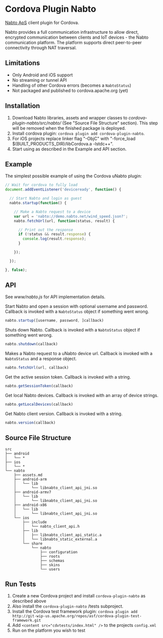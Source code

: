 # Cordova Plugin Nabto

[Nabto ApS](http://nabto.com) client plugin for Cordova.

Nabto provides a full communication infrastructure to allow direct, encrypted communication between clients and IoT devices - the Nabto communication platform. The platform supports direct peer-to-peer connectivity through NAT traversal.

## Limitations

- Only Android and iOS support
- No streaming or tunnel API
- Handling of other Cordova errors (becomes a `NabtoStatus`)
- Not packaged and published to cordova.apache.org (yet)

## Installation

1. Download Nabto libraries, assets and wrapper classes to *cordova-plugin-nabto/src/nabto/* (See "Source File Structure" section). This step will be removed when the finished package is deployed.
2. Install cordova plugin: `cordova plugin add cordova-plugin-nabto`.
3. For iOS projects replace linker flag "-ObjC" with "-force_load $(BUILT_PRODUCTS_DIR)/libCordova.a -lstdc++".
4. Start using as described in the Example and API section.

## Example

The simplest possible example of using the Cordova uNabto plugin:
```js
// Wait for cordova to fully load
document.addEventListener('deviceready', function() {

  // Start Nabto and login as guest
  nabto.startup(function() {

    // Make a Nabto request to a device
    var url = 'nabto://demo.nabto.net/wind_speed.json?';
    nabto.fetchUrl(url, function(status, result) {

      // Print out the response
      if (!status && result.response) {
        console.log(result.response);
      }

    });

  });

}, false);
```

## API

See *www/nabto.js* for API implementation details.

Start Nabto and open a session with optional username and password. Callback is invoked with a `NabtoStatus` object if something went wrong.
```js
nabto.startup([username, password, ]callback)
```

Shuts down Nabto. Callback is invoked with a `NabtoStatus` object if something went wrong.
```js
nabto.shutdown(callback)
```

Makes a Nabto request to a uNabto device url. Callback is invoked with a `NabtoStatus` and a response object.
```js
nabto.fetchUrl(url, callback)
```

Get the active session token. Callback is invoked with a string.
```js
nabto.getSessionToken(callback)
```

Get local Nabto devices. Callback is invoked with an array of device strings.
```js
nabto.getLocalDevices(callback)
```

Get Nabto client version. Callback is invoked with a string.
```js
nabto.version(callback)
```

## Source File Structure

```
src
├── android
│   └── *
├── ios
│   └── *
└── nabto
    ├── assets.md
    ├── android-arm
    │   └── lib
    │       └── libnabto_client_api_jni.so
    ├── android-armv7
    │   └── lib
    │       └── libnabto_client_api_jni.so
    ├── android-x86
    │   └── lib
    │       └── libnabto_client_api_jni.so
    └── ios
        ├── include
        │   └── nabto_client_api.h
        ├── lib
        │   ├── libnabto_client_api_static.a
        │   └── libnabto_static_external.a
        └── share
            └── nabto
                ├── configuration
                ├── roots
                ├── schemas
                ├── skins
                └── users
```

## Run Tests

1. Create a new Cordova project and install `cordova-plugin-nabto` as described above
2. Also install the `cordova-plugin-nabto` /tests subproject.
3. Install the Cordova test framework plugin: `cordova plugin add http://git-wip-us.apache.org/repos/asf/cordova-plugin-test-framework.git`
4. Add `<content src="cdvtests/index.html" />` to the projects `config.xml`
5. Run on the platform you wish to test
